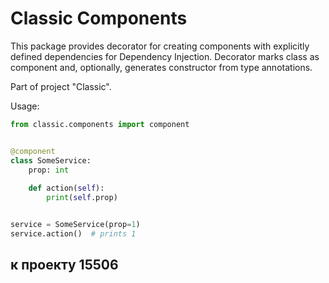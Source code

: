 # Classic Components

This package provides decorator for creating components with
explicitly defined dependencies for Dependency Injection.
Decorator marks class as component and, optionally, generates constructor from
type annotations.

Part of project "Classic".

Usage:

```python
from classic.components import component


@component
class SomeService:
    prop: int
    
    def action(self):
        print(self.prop)


service = SomeService(prop=1)
service.action()  # prints 1
```

## к проекту 15506
